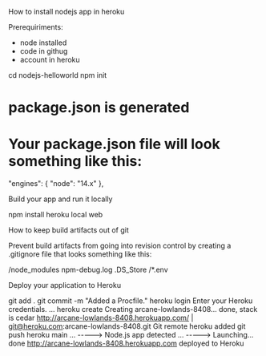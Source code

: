 How to install nodejs app in heroku

Prerequiriments:
 - node installed
 - code in githug
 - account in heroku

cd nodejs-helloworld
npm init

# package.json is generated

# Your package.json file will look something like this:

"engines": {
    "node": "14.x"
  },
  
Build your app and run it locally

npm install
heroku local web

How to keep build artifacts out of git

Prevent build artifacts from going into revision control by creating a .gitignore file that looks something like this:

/node_modules
npm-debug.log
.DS_Store
/*.env

Deploy your application to Heroku

git add .
git commit -m "Added a Procfile."
heroku login
Enter your Heroku credentials.
...
heroku create
Creating arcane-lowlands-8408... done, stack is cedar
http://arcane-lowlands-8408.herokuapp.com/ | git@heroku.com:arcane-lowlands-8408.git
Git remote heroku added
git push heroku main
...
-----> Node.js app detected
...
-----> Launching... done
       http://arcane-lowlands-8408.herokuapp.com deployed to Heroku

